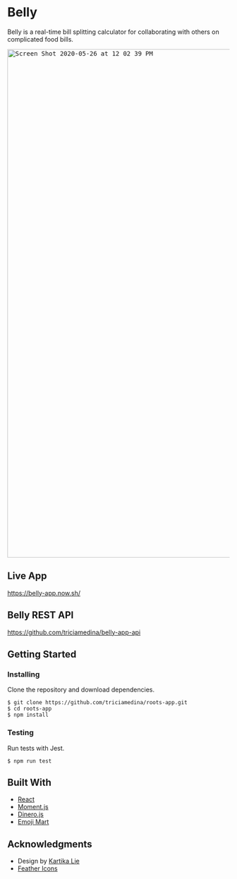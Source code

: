 # Belly
Belly is a real-time bill splitting calculator for collaborating with others on complicated food bills.

<kbd><img width="1154" alt="Screen Shot 2020-05-26 at 12 02 39 PM" src="https://user-images.githubusercontent.com/48637126/82941885-fc270280-9f4b-11ea-8054-def7d5af6ec7.png"></kbd>

## Live App
https://belly-app.now.sh/

## Belly REST API
https://github.com/triciamedina/belly-app-api

## Getting Started

### Installing

Clone the repository and download dependencies.

```
$ git clone https://github.com/triciamedina/roots-app.git
$ cd roots-app
$ npm install
```

### Testing

Run tests with Jest.

```
$ npm run test
```

## Built With
- [React](https://reactjs.org/)
- [Moment.js](https://momentjs.com/)
- [Dinero.js](https://sarahdayan.github.io/dinero.js/)
- [Emoji Mart](https://github.com/missive/emoji-mart)

## Acknowledgments
- Design by [Kartika Lie](https://www.kartikalie.com/)
- [Feather Icons](https://feathericons.com/)
